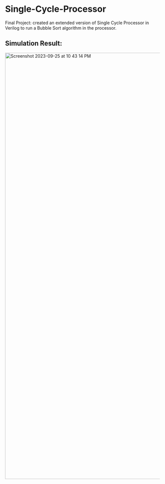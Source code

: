 # Single-Cycle-Processor
Final Project: created an extended version of Single Cycle Processor in Verilog to run a Bubble Sort algorithm in the processor.

## Simulation Result:
<img width="1384" alt="Screenshot 2023-09-25 at 10 43 14 PM" src="https://github.com/techerpradip/Single-Cycle-Processor/assets/104470779/2edd3618-3557-4c37-b7dd-5f7c63a481d3">
